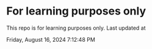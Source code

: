 # For learning purposes only
This repo is for learning purposes only.
Last updated at

Friday, August 16, 2024 7:12:48 PM

